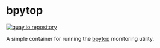 # bpytop

[![quay.io repository](https://img.shields.io/badge/updated-2022--09--18-green)](https://quay.io/repository/miabbott/bpytop)

A simple container for running the [bpytop](https://github.com/aristocratos/bpytop) monitoring utility.